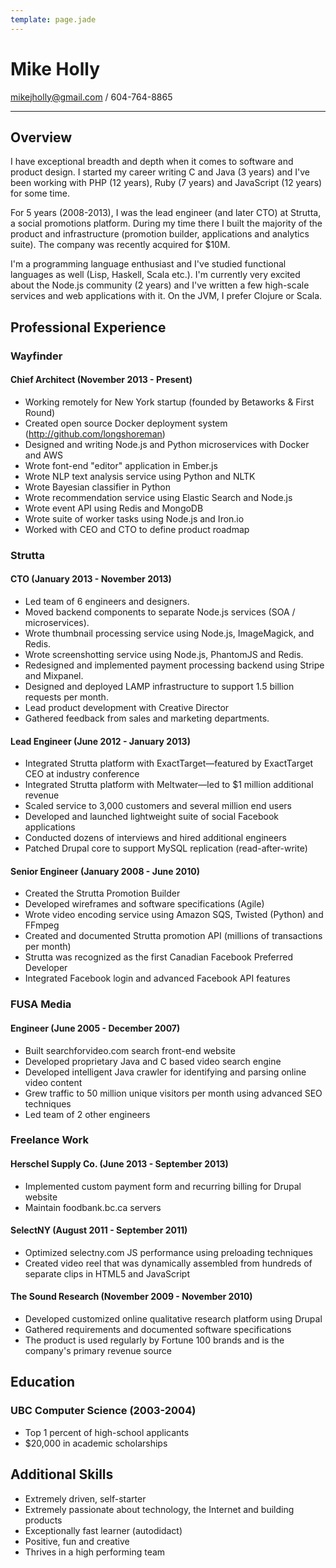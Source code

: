 ```yaml
---
template: page.jade
---
```


# Mike Holly

mikejholly@gmail.com / 604-764-8865

------------

## Overview

I have exceptional breadth and depth when it comes to software and product design. I started my career writing C and Java (3 years) and I've been working with PHP (12 years), Ruby (7 years) and JavaScript (12 years) for some time.

For 5 years (2008-2013), I was the lead engineer (and later CTO) at Strutta, a social promotions platform. During my time there I built the majority of the product and infrastructure (promotion builder, applications and analytics suite). The company was recently acquired for $10M.

I'm a programming language enthusiast and I've studied functional languages as well (Lisp, Haskell, Scala etc.). I'm currently very excited about the Node.js community (2 years) and I've written a few high-scale services and web applications with it. On the JVM, I prefer Clojure or Scala.

## Professional Experience

### Wayfinder

#### Chief Architect (November 2013 - Present)

* Working remotely for New York startup (founded by Betaworks & First Round)
* Created open source Docker deployment system (http://github.com/longshoreman)
* Designed and writing Node.js and Python microservices with Docker and AWS
* Wrote font-end "editor" application in Ember.js
* Wrote NLP text analysis service using Python and NLTK
* Wrote Bayesian classifier in Python
* Wrote recommendation service using Elastic Search and Node.js
* Wrote event API using Redis and MongoDB
* Wrote suite of worker tasks using Node.js and Iron.io
* Worked with CEO and CTO to define product roadmap

### Strutta

#### CTO (January 2013 - November 2013)

* Led team of 6 engineers and designers.
* Moved backend components to separate Node.js services (SOA / microservices).
* Wrote thumbnail processing service using Node.js, ImageMagick, and Redis.
* Wrote screenshotting service using Node.js, PhantomJS and Redis.
* Redesigned and implemented payment processing backend using Stripe and Mixpanel.
* Designed and deployed LAMP infrastructure to support 1.5 billion requests per month.
* Lead product development with Creative Director
* Gathered feedback from sales and marketing departments.

#### Lead Engineer (June 2012 - January 2013)

* Integrated Strutta platform with ExactTarget—featured by ExactTarget CEO at industry conference
* Integrated Strutta platform with Meltwater—led to $1 million additional revenue
* Scaled service to 3,000 customers and several million end users
* Developed and launched lightweight suite of social Facebook applications
* Conducted dozens of interviews and hired additional engineers
* Patched Drupal core to support MySQL replication (read-after-write)

#### Senior Engineer (January 2008 - June 2010)

* Created the Strutta Promotion Builder
* Developed wireframes and software specifications (Agile)
* Wrote video encoding service using Amazon SQS, Twisted (Python) and FFmpeg
* Created and documented Strutta promotion API (millions of transactions per month)
* Strutta was recognized as the first Canadian Facebook Preferred Developer
* Integrated Facebook login and advanced Facebook API features

### FUSA Media

#### Engineer (June 2005 - December 2007)

* Built searchforvideo.com search front-end website
* Developed proprietary Java and C based video search engine
* Developed intelligent Java crawler for identifying and parsing online video content
* Grew traffic to 50 million unique visitors per month using advanced SEO techniques
* Led team of 2 other engineers

### Freelance Work

#### Herschel Supply Co. (June 2013 - September 2013)

* Implemented custom payment form and recurring billing for Drupal website
* Maintain foodbank.bc.ca servers

#### SelectNY (August 2011 - September 2011)

* Optimized selectny.com JS performance using preloading techniques
* Created video reel that was dynamically assembled from hundreds of separate clips in HTML5 and JavaScript

#### The Sound Research (November 2009 - November 2010)

* Developed customized online qualitative research platform using Drupal
* Gathered requirements and documented software specifications
* The product is used regularly by Fortune 100 brands and is the company's primary revenue source

## Education

### UBC Computer Science (2003-2004)
* Top 1 percent of high-school applicants
* $20,000 in academic scholarships

## Additional Skills

* Extremely driven, self-starter
* Extremely passionate about technology, the Internet and building products
* Exceptionally fast learner (autodidact)
* Positive, fun and creative
* Thrives in a high performing team
